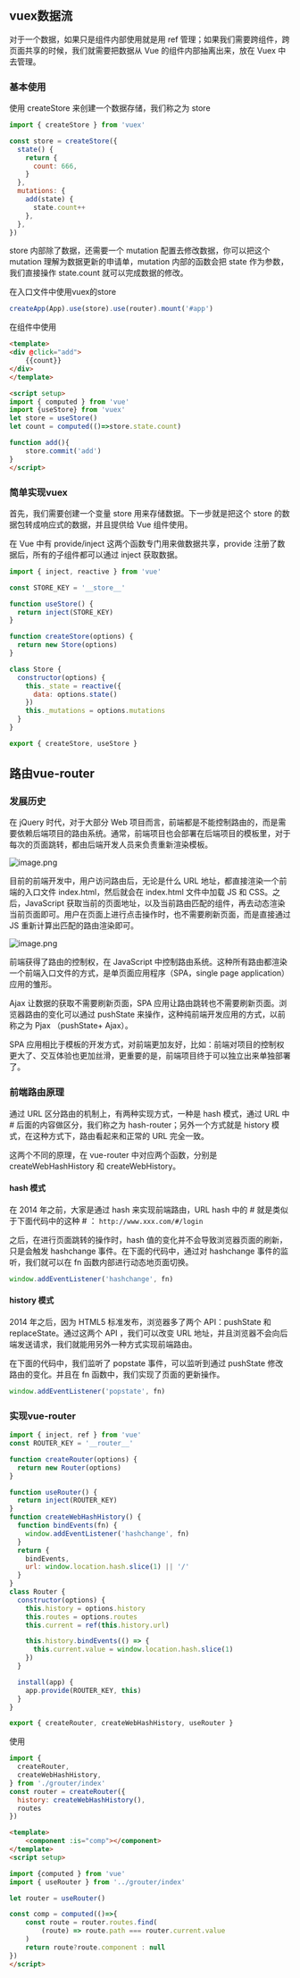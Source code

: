 ## vuex数据流


对于一个数据，如果只是组件内部使用就是用 ref 管理；如果我们需要跨组件，跨页面共享的时候，我们就需要把数据从 Vue 的组件内部抽离出来，放在 Vuex 中去管理。

### 基本使用

使用 createStore 来创建一个数据存储，我们称之为 store

```js
import { createStore } from 'vuex'

const store = createStore({
  state() {
    return {
      count: 666,
    }
  },
  mutations: {
    add(state) {
      state.count++
    },
  },
})
```

store 内部除了数据，还需要一个 mutation 配置去修改数据，你可以把这个 mutation 理解为数据更新的申请单，mutation 内部的函数会把 state 作为参数，我们直接操作 state.count 就可以完成数据的修改。

在入口文件中使用vuex的store
```js
createApp(App).use(store).use(router).mount('#app')
```

在组件中使用
```html
<template>
<div @click="add">
    {{count}}
</div>
</template>

<script setup>
import { computed } from 'vue'
import {useStore} from 'vuex'
let store = useStore()
let count = computed(()=>store.state.count)

function add(){
    store.commit('add')
}
</script>
```


### 简单实现vuex

首先，我们需要创建一个变量 store 用来存储数据。下一步就是把这个 store 的数据包转成响应式的数据，并且提供给 Vue 组件使用。

在 Vue 中有 provide/inject 这两个函数专门用来做数据共享，provide 注册了数据后，所有的子组件都可以通过 inject 获取数据。

```js
import { inject, reactive } from 'vue'

const STORE_KEY = '__store__'

function useStore() {
  return inject(STORE_KEY)
}

function createStore(options) {
  return new Store(options)
}

class Store {
  constructor(options) {
    this._state = reactive({
      data: options.state()
    })
    this._mutations = options.mutations
  }
}

export { createStore, useStore }
```


## 路由vue-router

### 发展历史

在 jQuery 时代，对于大部分 Web 项目而言，前端都是不能控制路由的，而是需要依赖后端项目的路由系统。通常，前端项目也会部署在后端项目的模板里，对于每次的页面跳转，都由后端开发人员来负责重新渲染模板。

![image.png](https://p9-juejin.byteimg.com/tos-cn-i-k3u1fbpfcp/9dec26a3999946beb19fa919f1e61179~tplv-k3u1fbpfcp-watermark.image?)


目前的前端开发中，用户访问路由后，无论是什么 URL 地址，都直接渲染一个前端的入口文件 index.html，然后就会在 index.html 文件中加载 JS 和 CSS。之后，JavaScript 获取当前的页面地址，以及当前路由匹配的组件，再去动态渲染当前页面即可。用户在页面上进行点击操作时，也不需要刷新页面，而是直接通过 JS 重新计算出匹配的路由渲染即可。

![image.png](https://p1-juejin.byteimg.com/tos-cn-i-k3u1fbpfcp/e7a0ac1493514e28b99c0ea6e02dc834~tplv-k3u1fbpfcp-watermark.image?)


前端获得了路由的控制权，在 JavaScript 中控制路由系统。这种所有路由都渲染一个前端入口文件的方式，是单页面应用程序（SPA，single page application）应用的雏形。

Ajax 让数据的获取不需要刷新页面，SPA 应用让路由跳转也不需要刷新页面。浏览器路由的变化可以通过 pushState 来操作，这种纯前端开发应用的方式，以前称之为 Pjax （pushState+ Ajax）。

SPA 应用相比于模板的开发方式，对前端更加友好，比如：前端对项目的控制权更大了、交互体验也更加丝滑，更重要的是，前端项目终于可以独立出来单独部署了。

### 前端路由原理

通过 URL 区分路由的机制上，有两种实现方式，一种是 hash 模式，通过 URL 中 # 后面的内容做区分，我们称之为 hash-router；另外一个方式就是 history 模式，在这种方式下，路由看起来和正常的 URL 完全一致。

这两个不同的原理，在 vue-router 中对应两个函数，分别是 createWebHashHistory 和 createWebHistory。

#### hash 模式

在 2014 年之前，大家是通过 hash 来实现前端路由，URL hash 中的 # 就是类似于下面代码中的这种 # ： `http://www.xxx.com/#/login`

之后，在进行页面跳转的操作时，hash 值的变化并不会导致浏览器页面的刷新，只是会触发 hashchange 事件。在下面的代码中，通过对 hashchange 事件的监听，我们就可以在 fn 函数内部进行动态地页面切换。

```js
window.addEventListener('hashchange', fn)
```


#### history 模式

2014 年之后，因为 HTML5 标准发布，浏览器多了两个 API：pushState 和 replaceState。通过这两个 API ，我们可以改变 URL 地址，并且浏览器不会向后端发送请求，我们就能用另外一种方式实现前端路由。

在下面的代码中，我们监听了 popstate 事件，可以监听到通过 pushState 修改路由的变化。并且在 fn 函数中，我们实现了页面的更新操作。

```js
window.addEventListener('popstate', fn)
```

### 实现vue-router

```js
import { inject, ref } from 'vue'
const ROUTER_KEY = '__router__'

function createRouter(options) {
  return new Router(options)
}

function useRouter() {
  return inject(ROUTER_KEY)
}
function createWebHashHistory() {
  function bindEvents(fn) {
    window.addEventListener('hashchange', fn)
  }
  return {
    bindEvents,
    url: window.location.hash.slice(1) || '/'
  }
}
class Router {
  constructor(options) {
    this.history = options.history
    this.routes = options.routes
    this.current = ref(this.history.url)

    this.history.bindEvents(() => {
      this.current.value = window.location.hash.slice(1)
    })
  }

  install(app) {
    app.provide(ROUTER_KEY, this)
  }
}

export { createRouter, createWebHashHistory, useRouter }
```


使用 


```js
import {
  createRouter,
  createWebHashHistory,
} from './grouter/index'
const router = createRouter({
  history: createWebHashHistory(),
  routes
})
```

```html
<template>
    <component :is="comp"></component>
</template>
<script setup>

import {computed } from 'vue'
import { useRouter } from '../grouter/index'

let router = useRouter()

const comp = computed(()=>{
    const route = router.routes.find(
        (route) => route.path === router.current.value
    )
    return route?route.component : null
})
</script>
```

